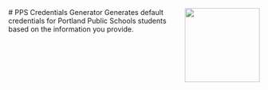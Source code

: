 <img align="right" height=150 width=150 src="https://credentials.naiden.tk/favicon.png"/>
# PPS Credentials Generator
Generates default credentials for Portland Public Schools students based on the information you provide.
